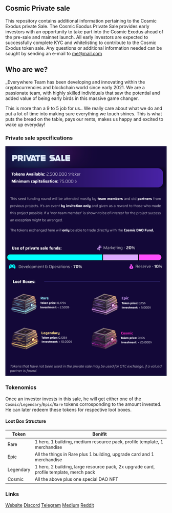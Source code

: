 ## Cosmic Private sale
This repository contains additional information pertaining to the Cosmic Exodus private Sale.
The Cosmic Exodus Private Sale provides early investors with an opportunity to take part into the Cosmic Exodus ahead of the pre-sale and mainnet launch. All early investors are expected to successfully complete KYC and whitelisting to contribute to the Cosmic Exodus token sale. Any questions or additional information needed can be sought by sending an e-mail to me@mail.com

## Who are we?
_Everywhere Team has been developing and innovating within the cryptocurrencies and blockchain world since early 2021. We are a passionate team, with highly skilled individuals that saw the potential and added value of being early birds in this massive game changer. 

This is more than a 9 to 5 job for us.. 
We really care about what we do and put a lot of time into making sure everything we touch shines. This is what puts the bread on the table, pays our rents, makes us happy and excited to wake up everyday!

### Private sale specifications
![Private sale specs](https://raw.githubusercontent.com/Everywhere-Gaming-Studios/private_sale/develop/utils/private_sale.png)

### Tokenomics
Once an investor invests in this sale, he will get either one of the ```Cosmic```/```Legendary```/```Epic```/```Rare``` tokens corrosponding to the amount invested. He can later redeem these tokens for respective loot boxes.

#### Loot Box Structure

| Token     | Benifit                                                                                |
|-----------|----------------------------------------------------------------------------------------|
| Rare      | 1 hero, 1 building, medium resource pack, profile template, 1 merchandise              |
| Epic      | All the things in Rare plus 1 building, upgrade card and 1 merchandise                 |
| Legendary | 1 hero, 2 building, large resource pack, 2x upgrade card, profile template, merch pack |
| Cosmic    | All the above plus one special DAO NFT                                                 |

### Links

[Website](https://www.cosmicexodus.finance/)
[Discord](https://discord.gg/36AdSFvSX5)
[Telegram](https://t.me/Cosmic_Exodus)
[Medium](https://medium.com/@Cosmic_exodus)
[Reddit](https://www.reddit.com/r/Cosmic_Exodus/)